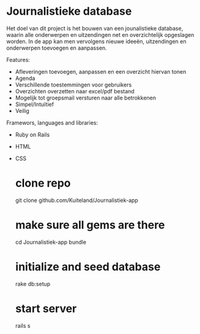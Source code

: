 Journalistieke database
=================
Het doel van dit project is het bouwen van een jounalistieke database, waarin alle onderwerpen en uitzendingen net en overzichtelijk opgeslagen worden. In de app kan men vervolgens nieuwe ideeën, uitzendingen en onderwerpen toevoegen en aanpassen. 


Features:
* Afleveringen toevoegen, aanpassen en een overzicht hiervan tonen
* Agenda
* Verschillende toestemmingen voor gebruikers
* Overzichten overzetten naar excel/pdf bestand
* Mogelijk tot groepsmail versturen naar alle betrokkenen
* Simpel/Intuïtief
* Veilig

Framewors, languages and libraries:
* Ruby on Rails
* HTML
* CSS

  # clone repo
  git clone github.com/Kuiteland/Journalistiek-app

  # make sure all gems are there
  cd Journalistiek-app
  bundle

  # initialize and seed database
  rake db:setup

  # start server
  rails s
